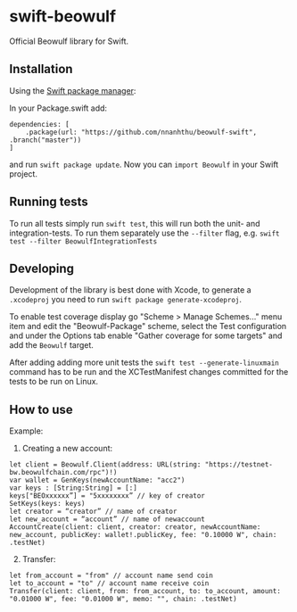 
swift-beowulf
===========

Official Beowulf library for Swift.

Installation
------------

Using the [Swift package manager](https://swift.org/package-manager/):

In your Package.swift add:

```
dependencies: [
    .package(url: "https://github.com/nnanhthu/beowulf-swift", .branch("master"))
]
```

and run `swift package update`. Now you can `import Beowulf` in your Swift project.


Running tests
-------------

To run all tests simply run `swift test`, this will run both the unit- and integration-tests. To run them separately use the `--filter` flag, e.g. `swift test --filter BeowulfIntegrationTests`


Developing
----------

Development of the library is best done with Xcode, to generate a `.xcodeproj` you need to run `swift package generate-xcodeproj`.

To enable test coverage display go "Scheme > Manage Schemes..." menu item and edit the "Beowulf-Package" scheme, select the Test configuration and under the Options tab enable "Gather coverage for some targets" and add the `Beowulf` target.

After adding adding more unit tests the `swift test --generate-linuxmain` command has to be run and the XCTestManifest changes committed for the tests to be run on Linux.

How to use
----------

Example: 
1. Creating a new account:
```
let client = Beowulf.Client(address: URL(string: "https://testnet-bw.beowulfchain.com/rpc")!)
var wallet = GenKeys(newAccountName: "acc2")
var keys : [String:String] = [:]
keys["BEOxxxxxx”] = "5xxxxxxxx” // key of creator
SetKeys(keys: keys)
let creator = “creator” // name of creator
let new_account = “account” // name of newaccount
AccountCreate(client: client, creator: creator, newAccountName: new_account, publicKey: wallet!.publicKey, fee: "0.10000 W", chain: .testNet)
```

2. Transfer:
```
let from_account = "from" // account name send coin
let to_account = "to" // account name receive coin
Transfer(client: client, from: from_account, to: to_account, amount: "0.01000 W", fee: "0.01000 W", memo: "", chain: .testNet)
```
